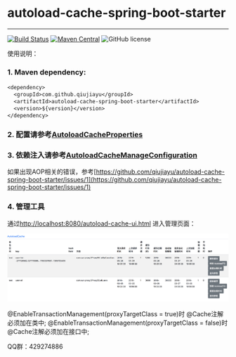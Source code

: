 # autoload-cache-spring-boot-starter
---------------------------------------------
[![Build Status](http://img.shields.io/travis/qiujiayu/autoload-cache-spring-boot-starter.svg?style=flat&branch=master)](https://travis-ci.org/qiujiayu/autoload-cache-spring-boot-starter)
[![Maven Central](https://img.shields.io/maven-central/v/com.github.qiujiayu/autoload-cache-spring-boot-starter.svg?style=flat-square)](https://maven-badges.herokuapp.com/maven-central/com.github.qiujiayu/autoload-cache-spring-boot-starter/)
![GitHub license](https://img.shields.io/github/license/qiujiayu/autoload-cache-spring-boot-starter.svg?style=flat-square)


使用说明：

### 1. Maven dependency:

    <dependency>
      <groupId>com.github.qiujiayu</groupId>
      <artifactId>autoload-cache-spring-boot-starter</artifactId>
      <version>${version}</version>
    </dependency>

### 2. 配置请参考[AutoloadCacheProperties](src/main/java/com/jarvis/cache/autoconfigure/AutoloadCacheProperties.java)

### 3. 依赖注入请参考[AutoloadCacheManageConfiguration](src/main/java/com/jarvis/cache/autoconfigure/AutoloadCacheManageConfiguration.java)

如果出现AOP相关的错误，参考[https://github.com/qiujiayu/autoload-cache-spring-boot-starter/issues/1](https://github.com/qiujiayu/autoload-cache-spring-boot-starter/issues/1)

### 4. 管理工具

通过[http://localhost:8080/autoload-cache-ui.html](http://localhost:8080/autoload-cache-ui.html) 进入管理页面：

![autoload-cache-ui.html](./doc/autoload-cache-ui.html.png)

@EnableTransactionManagement(proxyTargetClass = true)时 @Cache注解必须加在类中;
@EnableTransactionManagement(proxyTargetClass = false)时 @Cache注解必须加在接口中;

QQ群：429274886